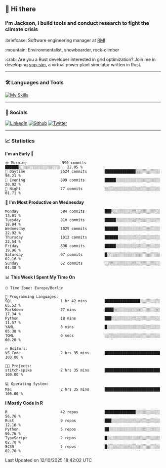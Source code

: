 ## :wave: Hi there
### I'm Jackson, I build tools and conduct research to fight the climate crisis
<p> :briefcase: Software engineering manager at <a href="https://rmi.org/" alt="RMI">RMI</a></p>
<p> :mountain: Environmentalist, snowboarder, rock-climber</p>
<p> :crab: Are you a Rust developer interested in grid optimization? Join me in developing <a href="https://github.com/jdhoffa/vpp-sim" alt="vpp-sim">vpp-sim</a>, a virtual power plant simulator written in Rust.</p>

---

### :hammer_and_wrench: Languages and Tools

[![My Skills](https://skillicons.dev/icons?i=r,python,rust,docker,js,ts,neovim,azure,postgresql,react,html,css&perline=6&theme=dark)](https://skillicons.dev)

---

### :iphone: Socials

[![LinkedIn](https://skillicons.dev/icons?i=linkedin&theme=dark)](https://www.linkedin.com/in/jackson-hoffart/) 
[![Github](https://skillicons.dev/icons?i=github&theme=dark)](https://github.com/jdhoffa) 
[![Twitter](https://skillicons.dev/icons?i=twitter&theme=dark)](https://twitter.com/jdhoffart) 

---

### :chart_with_upwards_trend: Statistics

 
<!--START_SECTION:waka-->
**I'm an Early 🐤** 

```text
🌞 Morning                990 commits         ██████░░░░░░░░░░░░░░░░░░░   22.05 % 
🌆 Daytime                2524 commits        ██████████████░░░░░░░░░░░   56.21 % 
🌃 Evening                899 commits         █████░░░░░░░░░░░░░░░░░░░░   20.02 % 
🌙 Night                  77 commits          ░░░░░░░░░░░░░░░░░░░░░░░░░   01.71 % 
```
📅 **I'm Most Productive on Wednesday** 

```text
Monday                   584 commits         ███░░░░░░░░░░░░░░░░░░░░░░   13.01 % 
Tuesday                  810 commits         █████░░░░░░░░░░░░░░░░░░░░   18.04 % 
Wednesday                1029 commits        ██████░░░░░░░░░░░░░░░░░░░   22.92 % 
Thursday                 1012 commits        ██████░░░░░░░░░░░░░░░░░░░   22.54 % 
Friday                   896 commits         █████░░░░░░░░░░░░░░░░░░░░   19.96 % 
Saturday                 97 commits          █░░░░░░░░░░░░░░░░░░░░░░░░   02.16 % 
Sunday                   62 commits          ░░░░░░░░░░░░░░░░░░░░░░░░░   01.38 % 
```


📊 **This Week I Spent My Time On** 

```text
🕑︎ Time Zone: Europe/Berlin

💬 Programming Languages: 
SQL                      1 hr 42 mins        ████████████████░░░░░░░░░   65.52 % 
Markdown                 27 mins             ████░░░░░░░░░░░░░░░░░░░░░   17.34 % 
Python                   18 mins             ███░░░░░░░░░░░░░░░░░░░░░░   11.57 % 
YAML                     8 mins              █░░░░░░░░░░░░░░░░░░░░░░░░   05.38 % 
TOML                     0 secs              ░░░░░░░░░░░░░░░░░░░░░░░░░   00.20 % 

🔥 Editors: 
VS Code                  2 hrs 35 mins       █████████████████████████   100.00 % 

🐱‍💻 Projects: 
stitch-spike             2 hrs 35 mins       █████████████████████████   100.00 % 

💻 Operating System: 
Mac                      2 hrs 35 mins       █████████████████████████   100.00 % 
```

**I Mostly Code in R** 

```text
R                        42 repos            ██████████████░░░░░░░░░░░   56.76 % 
Rust                     9 repos             ███░░░░░░░░░░░░░░░░░░░░░░   12.16 % 
Python                   5 repos             ██░░░░░░░░░░░░░░░░░░░░░░░   06.76 % 
TypeScript               2 repos             █░░░░░░░░░░░░░░░░░░░░░░░░   02.70 % 
SCSS                     2 repos             █░░░░░░░░░░░░░░░░░░░░░░░░   02.70 % 
```




 Last Updated on 12/10/2025 18:42:02 UTC
<!--END_SECTION:waka-->
